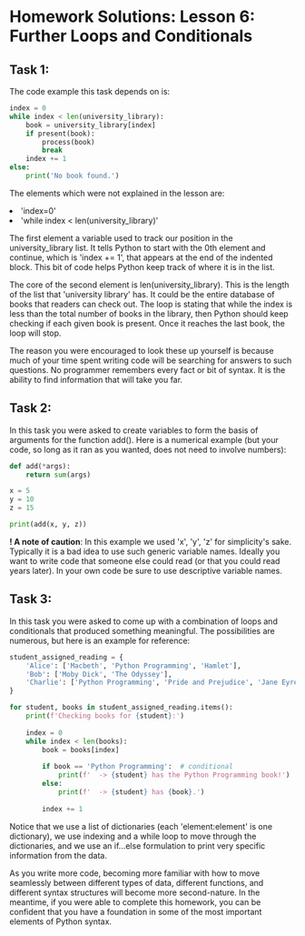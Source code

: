 # Homework Solutions: Lesson 6: Further Loops and Conditionals

## Task 1:
The code example this task depends on is:

```python
index = 0
while index < len(university_library):
    book = university_library[index]
    if present(book):
        process(book)
        break
    index += 1
else:
    print('No book found.')
```
The elements which were not explained in the lesson are:
<li>'index=0'</li>
<li>'while index < len(university_library)'</li>

The first element a variable used to track our position in the university_library list. It tells Python to start with the 0th element and continue, which is 'index += 1', that appears at  the end of the indented block. This bit of code helps Python keep track of where it is in the list.

The core of the second element is len(university_library). This is the length of the list that 'university library' has. It could be the entire database of books that readers can check out. The loop is stating that while the index is less than the total number of books in the library, then Python should keep checking if each given book is present. Once it reaches the last book, the loop will stop. 

The reason you were encouraged to look these up yourself is because much of your time spent writing code will be searching for answers to such questions. No programmer remembers every fact or bit of syntax. It is the ability to find information that will take you far.

## Task 2:
In this task you were asked to create variables to form the basis of arguments for the function add(). Here is a numerical example (but your code, so long as it ran as you wanted, does not need to involve numbers):

```python
def add(*args):
    return sum(args)

x = 5
y = 10
z = 15

print(add(x, y, z))
```
**! A note of caution**: In this example we used 'x', 'y', 'z' for simplicity's sake. Typically it is a bad idea to use such generic variable names. Ideally you want to write code that someone else could read (or that you could read years later). In your own code be sure to use descriptive variable names. 

## Task 3:
In this task you were asked to come up with a combination of loops and conditionals that produced something meaningful. The possibilities are numerous, but here is an example for reference:

```python
student_assigned_reading = {
    'Alice': ['Macbeth', 'Python Programming', 'Hamlet'],
    'Bob': ['Moby Dick', 'The Odyssey'],
    'Charlie': ['Python Programming', 'Pride and Prejudice', 'Jane Eyre']
}

for student, books in student_assigned_reading.items():  
    print(f'Checking books for {student}:')
    
    index = 0
    while index < len(books):  
        book = books[index]
        
        if book == 'Python Programming':  # conditional
            print(f'  -> {student} has the Python Programming book!')
        else:
            print(f'  -> {student} has {book}.')
        
        index += 1
```

Notice that we use a list of dictionaries (each 'element:element' is one dictionary), we use indexing and a while loop to move through the dictionaries, and we use an if...else formulation to print very specific information from the data.

As you write more code, becoming more familiar with how to move seamlessly between different types of data, different functions, and different syntax structures will become more second-nature. In the meantime, if you were able to complete this homework, you can be confident that you have a foundation in some of the most important elements of Python syntax.

